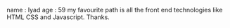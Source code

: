 name : Iyad 
age : 59
my favourite path is all the front end technologies like HTML CSS and Javascript. Thanks.

